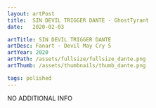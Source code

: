```yaml
---
layout: artPost
title:  SIN DEVIL TRIGGER DANTE - GhostTyrant
date:   2020-02-03

artTitle: SIN DEVIL TRIGGER DANTE
artDesc: Fanart - Devil May Cry 5
artYear: 2020
artPath: /assets/fullsize/fullsize_dante.png
artThumb: /assets/thumbnails/thumb_dante.png

tags: polished
---
```


NO ADDITIONAL INFO